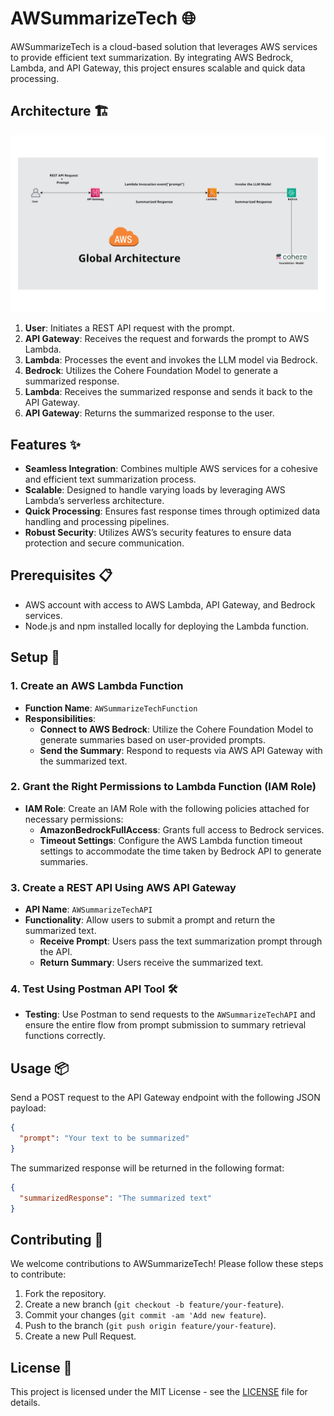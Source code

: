 
# AWSummarizeTech 🌐

AWSummarizeTech is a cloud-based solution that leverages AWS services to provide efficient text summarization. By integrating AWS Bedrock, Lambda, and API Gateway, this project ensures scalable and quick data processing.

## Architecture 🏗️

![AWSummarizeTech Architecture](./assets/Web%20App%20Reference%20Architecture.png)

1. **User**: Initiates a REST API request with the prompt.
2. **API Gateway**: Receives the request and forwards the prompt to AWS Lambda.
3. **Lambda**: Processes the event and invokes the LLM model via Bedrock.
4. **Bedrock**: Utilizes the Cohere Foundation Model to generate a summarized response.
5. **Lambda**: Receives the summarized response and sends it back to the API Gateway.
6. **API Gateway**: Returns the summarized response to the user.

## Features ✨

- **Seamless Integration**: Combines multiple AWS services for a cohesive and efficient text summarization process.
- **Scalable**: Designed to handle varying loads by leveraging AWS Lambda’s serverless architecture.
- **Quick Processing**: Ensures fast response times through optimized data handling and processing pipelines.
- **Robust Security**: Utilizes AWS’s security features to ensure data protection and secure communication.

## Prerequisites 📋

- AWS account with access to AWS Lambda, API Gateway, and Bedrock services.
- Node.js and npm installed locally for deploying the Lambda function.

## Setup 🚀

### 1. Create an AWS Lambda Function

- **Function Name**: `AWSummarizeTechFunction`
- **Responsibilities**:
  - **Connect to AWS Bedrock**: Utilize the Cohere Foundation Model to generate summaries based on user-provided prompts.
  - **Send the Summary**: Respond to requests via AWS API Gateway with the summarized text.

### 2. Grant the Right Permissions to Lambda Function (IAM Role)

- **IAM Role**: Create an IAM Role with the following policies attached for necessary permissions:
  - **AmazonBedrockFullAccess**: Grants full access to Bedrock services.
  - **Timeout Settings**: Configure the AWS Lambda function timeout settings to accommodate the time taken by Bedrock API to generate summaries.

### 3. Create a REST API Using AWS API Gateway

- **API Name**: `AWSummarizeTechAPI`
- **Functionality**: Allow users to submit a prompt and return the summarized text.
  - **Receive Prompt**: Users pass the text summarization prompt through the API.
  - **Return Summary**: Users receive the summarized text.

### 4. Test Using Postman API Tool 🛠️

- **Testing**: Use Postman to send requests to the `AWSummarizeTechAPI` and ensure the entire flow from prompt submission to summary retrieval functions correctly.

## Usage 📦

Send a POST request to the API Gateway endpoint with the following JSON payload:

```json
{
  "prompt": "Your text to be summarized"
}
```

The summarized response will be returned in the following format:

```json
{
  "summarizedResponse": "The summarized text"
}
```

## Contributing 🤝

We welcome contributions to AWSummarizeTech! Please follow these steps to contribute:

1. Fork the repository.
2. Create a new branch (`git checkout -b feature/your-feature`).
3. Commit your changes (`git commit -am 'Add new feature`).
4. Push to the branch (`git push origin feature/your-feature`).
5. Create a new Pull Request.

## License 📄

This project is licensed under the MIT License - see the [LICENSE](LICENSE) file for details.
